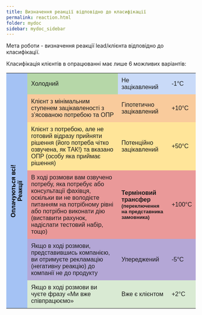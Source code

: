 ```yaml
---
title: Визначення реакції відповідно до класифікації
permalink: reaction.html
folder: mydoc
sidebar: mydoc_sidebar
---
```


Мета роботи - визначення реакції lead/клієнта відповідно до класифікації.

Класифікація клієнтів в опрацюванні має лише 6 можливих варіантів:

<table style="border-collapse: collapse; font-family: sans-serif; width: 100%; text-align: left;">
  <tr>
    <td rowspan="6" style="writing-mode: vertical-rl; transform: rotate(180deg); text-align: center; background: #a4c2f4; color: black; font-weight: bold; padding: 10px;">
      Оплачуються всі!<br>Реакції
    </td>
    <td style="background: #b6d7a8; padding: 10px;">Холодний</td>
    <td style="background: #c9daf8; padding: 10px;">Не зацікавлений</td>
    <td style="background: #c9daf8; padding: 10px;">-1°C</td>
  </tr>
  <tr>
    <td style="background: #f9cb9c; padding: 10px;">Клієнт з мінімальним ступенем зацікавленості з з’ясованою потребою та ОПР</td>
    <td style="background: #f9cb9c; padding: 10px;">Гіпотетично зацікавлений</td>
    <td style="background: #f9cb9c; padding: 10px;">+10°C</td>
  </tr>
  <tr>
    <td style="background: #ffe599; padding: 10px;">Клієнт з потребою, але не готовий відразу прийняти рішення (його потреба чітко озвучена, як ТАК!) та вказано ОПР (особу яка приймає рішення)</td>
    <td style="background: #ffe599; padding: 10px;">Потенційно зацікавлений</td>
    <td style="background: #ffe599; padding: 10px;">+50°C</td>
  </tr>
  <tr>
    <td style="background: #ea9999; padding: 10px;">В ході розмови вам озвучено потребу, яка потребує або консультації фахівця, оскільки ви не володієте питанням на потрібному рівні або потрібно виконати дію (виставити рахунок, надіслати тестовий набір, тощо)</td>
    <td style="background: #ea9999; padding: 10px; font-weight: bold;">Терміновий трансфер<br><small>(переключення на представника замовника)</small></td>
    <td style="background: #ea9999; padding: 10px;">+100°C</td>
  </tr>
  <tr>
    <td style="background: #b4a7d6; padding: 10px;">Якщо в ході розмови, представившись компанією, ви отримуєте рекламацію (негативну реакцію) до компанії не до продукту</td>
    <td style="background: #b4a7d6; padding: 10px;">Упереджений</td>
    <td style="background: #b4a7d6; padding: 10px;">-5°C</td>
  </tr>
  <tr>
    <td style="background: #d9ead3; padding: 10px;">Якщо в ході розмови ви чуєте фразу «Ми вже співпрацюємо»</td>
    <td style="background: #d9ead3; padding: 10px;">Вже є клієнтом</td>
    <td style="background: #d9ead3; padding: 10px;">+2°C</td>
  </tr>
</table>
